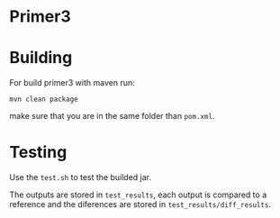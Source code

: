 Primer3
========================
# Building
For build primer3 with maven run:

`mvn clean package`

make sure that you are in the same folder than `pom.xml`.

# Testing

Use the `test.sh` to test the builded jar.

The outputs are stored in `test_results`, each output is compared to a reference and the diferences are stored in `test_results/diff_results`.
